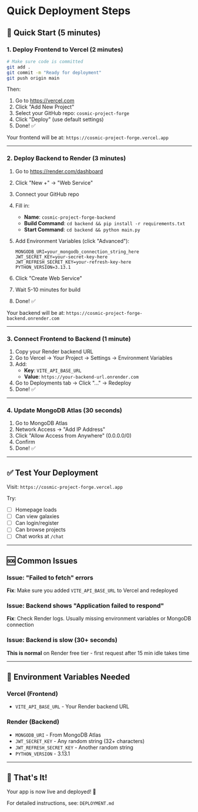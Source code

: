 # Quick Deployment Steps

## 🚀 Quick Start (5 minutes)

### 1. Deploy Frontend to Vercel (2 minutes)

```bash
# Make sure code is committed
git add .
git commit -m "Ready for deployment"
git push origin main
```

Then:
1. Go to https://vercel.com
2. Click "Add New Project"
3. Select your GitHub repo: `cosmic-project-forge`
4. Click "Deploy" (use default settings)
5. Done! ✅

Your frontend will be at: `https://cosmic-project-forge.vercel.app`

---

### 2. Deploy Backend to Render (3 minutes)

1. Go to https://render.com/dashboard
2. Click "New +" → "Web Service"
3. Connect your GitHub repo
4. Fill in:
   - **Name**: `cosmic-project-forge-backend`
   - **Build Command**: `cd backend && pip install -r requirements.txt`
   - **Start Command**: `cd backend && python main.py`

5. Add Environment Variables (click "Advanced"):
   ```
   MONGODB_URI=your_mongodb_connection_string_here
   JWT_SECRET_KEY=your-secret-key-here
   JWT_REFRESH_SECRET_KEY=your-refresh-key-here
   PYTHON_VERSION=3.13.1
   ```

6. Click "Create Web Service"
7. Wait 5-10 minutes for build
8. Done! ✅

Your backend will be at: `https://cosmic-project-forge-backend.onrender.com`

---

### 3. Connect Frontend to Backend (1 minute)

1. Copy your Render backend URL
2. Go to Vercel → Your Project → Settings → Environment Variables
3. Add: 
   - **Key**: `VITE_API_BASE_URL`
   - **Value**: `https://your-backend-url.onrender.com`
4. Go to Deployments tab → Click "..." → Redeploy
5. Done! ✅

---

### 4. Update MongoDB Atlas (30 seconds)

1. Go to MongoDB Atlas
2. Network Access → "Add IP Address"
3. Click "Allow Access from Anywhere" (0.0.0.0/0)
4. Confirm
5. Done! ✅

---

## ✅ Test Your Deployment

Visit: `https://cosmic-project-forge.vercel.app`

Try:
- [ ] Homepage loads
- [ ] Can view galaxies
- [ ] Can login/register
- [ ] Can browse projects
- [ ] Chat works at `/chat`

---

## 🆘 Common Issues

### Issue: "Failed to fetch" errors
**Fix**: Make sure you added `VITE_API_BASE_URL` to Vercel and redeployed

### Issue: Backend shows "Application failed to respond"
**Fix**: Check Render logs. Usually missing environment variables or MongoDB connection

### Issue: Backend is slow (30+ seconds)
**This is normal** on Render free tier - first request after 15 min idle takes time

---

## 📝 Environment Variables Needed

### Vercel (Frontend)
- `VITE_API_BASE_URL` - Your Render backend URL

### Render (Backend)
- `MONGODB_URI` - From MongoDB Atlas
- `JWT_SECRET_KEY` - Any random string (32+ characters)
- `JWT_REFRESH_SECRET_KEY` - Another random string
- `PYTHON_VERSION` - 3.13.1

---

## 🎉 That's It!

Your app is now live and deployed! 🚀

For detailed instructions, see: `DEPLOYMENT.md`
